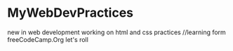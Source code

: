 
# MyWebDevPractices

new in web development
working on html and css practices
//learning form freeCodeCamp.Org
let's roll
